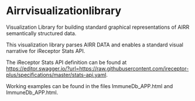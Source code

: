 # Airrvisualizationlibrary

Visualization Library for building standard graphical representations of AIRR semantically structured data. 

This visualization library parses AIRR DATA and enables a standard visual narrative for iReceptor Stats API.

The iReceptor Stats API definition can be found at https://editor.swagger.io/?url=https://raw.githubusercontent.com/ireceptor-plus/specifications/master/stats-api.yaml.

Working examples can be found in the files ImmuneDb_APP.html and ImmuneDb_APP.html.